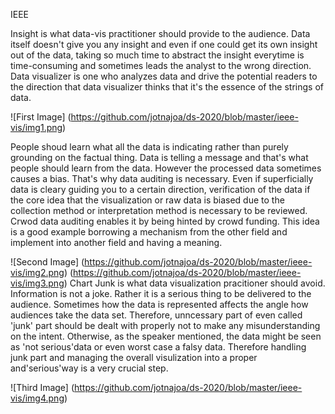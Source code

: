 IEEE

Insight is what data-vis practitioner should provide to the audience.
Data itself doesn't give you any insight and even if one could get its own insight out of the data, taking so much time to abstract the insight everytime is time-consuming and sometimes leads the analyst to the wrong direction. Data visualizer is one who analyzes data and drive the potential readers to the direction that data visualizer thinks that it's the essence of the strings of data.

![First Image]
(https://github.com/jotnajoa/ds-2020/blob/master/ieee-vis/img1.png)

People shoud learn what all the data is indicating rather than purely grounding on the factual thing. Data is telling a message and that's what people should learn from the data. However the processed data sometimes causes a bias. That's why data auditing is necessary. Even if superficially data is cleary guiding you to a certain direction, verification of the data if the core idea that the visualization or raw data is biased due to the collection method or interpretation method is necessary to be reviewed. Crwod data auditing enables it by being hinted by crowd funding. This idea is a good example borrowing a mechanism from the other field and implement into another field and having a meaning.

![Second Image]
(https://github.com/jotnajoa/ds-2020/blob/master/ieee-vis/img2.png)
(https://github.com/jotnajoa/ds-2020/blob/master/ieee-vis/img3.png)
Chart Junk is what data visualization pracitioner should avoid. Information is not a joke. Rather it is a serious thing to be delivered to the audience. Sometimes how the data is represented affects the angle how audiences take the data set. Therefore, unncessary part of even called 'junk' part should be dealt with properly not to make any misunderstanding on the intent. Otherwise, as the speaker mentioned, the data might be seen as 'not serious'data or even worst case a falsy data.
Therefore handling junk part and managing the overall visulization into a proper and'serious'way is a very crucial step.

![Third Image]
(https://github.com/jotnajoa/ds-2020/blob/master/ieee-vis/img4.png)
